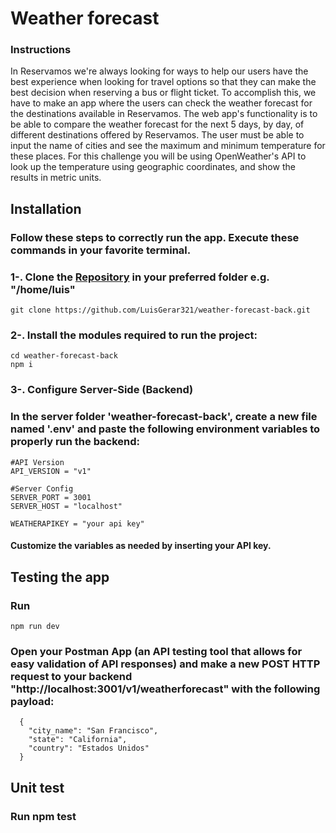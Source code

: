 # Weather forecast

### Instructions

In Reservamos we're always looking for ways to help our users have the best
experience when looking for travel options so that they can make the best decision
when reserving a bus or flight ticket. To accomplish this, we have to make an app where
the users can check the weather forecast for the destinations available in Reservamos.
The web app's functionality is to be able to compare the weather forecast for the next 5
days, by day, of different destinations offered by Reservamos. The user must be able to
input the name of cities and see the maximum and minimum temperature for these
places.
For this challenge you will be using OpenWeather's API to look up the temperature
using geographic coordinates, and show the results in metric units.

## Installation

### Follow these steps to correctly run the app. Execute these commands in your favorite terminal.

### 1-. Clone the [Repository](https://github.com/LuisGerar321/weather-forecast-back) in your preferred folder e.g. "/home/luis"

```
git clone https://github.com/LuisGerar321/weather-forecast-back.git
```

### 2-. Install the modules required to run the project:

```
cd weather-forecast-back
npm i
```

### 3-. Configure Server-Side (Backend)

### In the server folder 'weather-forecast-back', create a new file named '.env' and paste the following environment variables to properly run the backend:

```
#API Version
API_VERSION = "v1"

#Server Config
SERVER_PORT = 3001
SERVER_HOST = "localhost"

WEATHERAPIKEY = "your api key"
```

#### Customize the variables as needed by inserting your API key.

## Testing the app

### Run

```
npm run dev

```

### Open your Postman App (an API testing tool that allows for easy validation of API responses) and make a new POST HTTP request to your backend "http://localhost:3001/v1/weatherforecast" with the following payload:

```
  {
    "city_name": "San Francisco",
    "state": "California",
    "country": "Estados Unidos"
  }

```

## Unit test

### Run npm test
